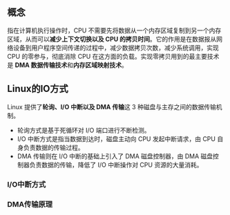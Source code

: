 ## 概念
指在计算机执行操作时，CPU 不需要先将数据从一个内存区域复制到另一个内存区域，从而可以**减少上下文切换以及 CPU 的拷贝时间**。它的作用是在数据报从网络设备到用户程序空间传递的过程中，减少数据拷贝次数，减少系统调用，实现 CPU 的零参与，彻底消除 CPU 在这方面的负载。实现零拷贝用到的最主要技术是 **DMA 数据传输技术**和**内存区域映射技术**。

## Linux的IO方式
Linux 提供了**轮询、I/O 中断以及 DMA 传输**这 3 种磁盘与主存之间的数据传输机制。
* 轮询方式是基于死循环对 I/O 端口进行不断检测。
* I/O 中断方式是指当数据到达时，磁盘主动向 CPU 发起中断请求，由 CPU 自身负责数据的传输过程。 
* DMA 传输则在 I/O 中断的基础上引入了 DMA 磁盘控制器，由 DMA 磁盘控制器负责数据的传输，降低了 I/O 中断操作对 CPU 资源的大量消耗。

### I/O中断方式

### DMA传输原理
